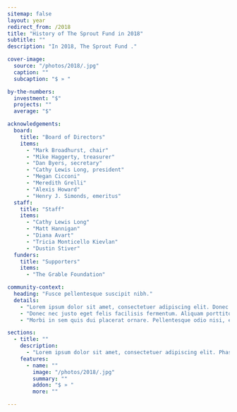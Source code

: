 ```yaml
---
sitemap: false
layout: year
redirect_from: /2018
title: "History of The Sprout Fund in 2018"
subtitle: ""
description: "In 2018, The Sprout Fund ."

cover-image:
  source: "/photos/2018/.jpg"
  caption: ""
  subcaption: "$ » "

by-the-numbers:
  investment: "$"
  projects: ""
  average: "$"

acknowledgements:
  board:
    title: "Board of Directors"
    items:
      - "Mark Broadhurst, chair"
      - "Mike Haggerty, treasurer"
      - "Dan Byers, secretary"
      - "Cathy Lewis Long, president"
      - "Megan Cicconi"
      - "Meredith Grelli"
      - "Alexis Howard"
      - "Henry J. Simonds, emeritus"
  staff:
    title: "Staff"
    items:
      - "Cathy Lewis Long"
      - "Matt Hannigan"
      - "Diana Avart"
      - "Tricia Monticello Kievlan"
      - "Dustin Stiver"
  funders:
    title: "Supporters"
    items:
      - "The Grable Foundation"

community-context:
  heading: "Fusce pellentesque suscipit nibh."
  details:
    - "Lorem ipsum dolor sit amet, consectetuer adipiscing elit. Donec odio. Quisque volutpat mattis eros. Nullam malesuada erat ut turpis. Suspendisse urna nibh, viverra non, semper suscipit, posuere a, pede."
    - "Donec nec justo eget felis facilisis fermentum. Aliquam porttitor mauris sit amet orci. Aenean dignissim pellentesque felis."
    - "Morbi in sem quis dui placerat ornare. Pellentesque odio nisi, euismod in, pharetra a, ultricies in, diam. Sed arcu. Cras consequat."

sections:
  - title: ""
    description:
      - "Lorem ipsum dolor sit amet, consectetuer adipiscing elit. Phasellus hendrerit. Pellentesque aliquet nibh nec urna. In nisi neque, aliquet vel, dapibus id, mattis vel, nisi. Sed pretium, ligula sollicitudin laoreet viverra, tortor libero sodales leo, eget blandit nunc tortor eu nibh."
    features:
      - name: ""
        image: "/photos/2018/.jpg"
        summary: ""
        addon: "$ » "
        more: ""

---
```

